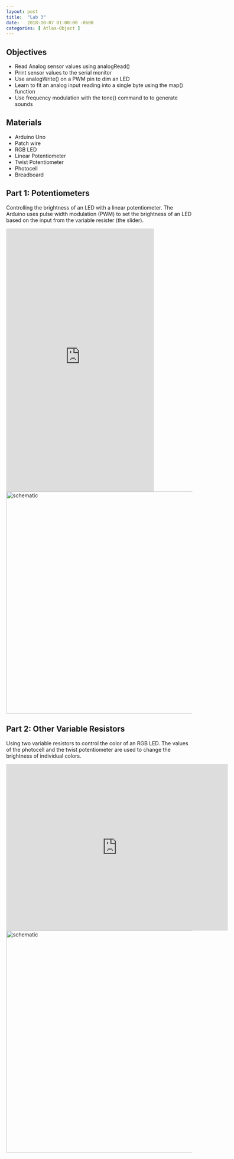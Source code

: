 ```yaml
---
layout: post
title:  "Lab 3"
date:   2018-10-07 01:00:00 -0600
categories: [ Atlas-Object ]
---
```


## Objectives
- Read Analog sensor values using analogRead()
- Print sensor values to the serial monitor
- Use analogWrite() on a PWM pin to dim an LED
- Learn to fit an analog input reading into a single byte using the map() function
- Use frequency modulation with the tone() command to to generate sounds

## Materials
- Arduino Uno
- Patch wire
- RGB LED
- Linear Potentiometer
- Twist Potentiometer
- Photocell
- Breadboard

## Part 1: Potentiometers
Controlling the brightness of an LED with a linear potentiometer. The Arduino uses pulse width modulation (PWM) to set the brightness of an LED based on the input from the variable resister (the slider).
<iframe src="https://player.vimeo.com/video/293853415" width="400" height="711" frameborder="0" webkitallowfullscreen mozallowfullscreen allowfullscreen></iframe>
<img src="{{ site.baseurl }}/assets/image/object-lab-3/lab3-1_bb.png" alt="schematic" style="width: 600px;"/>

## Part 2: Other Variable Resistors
Using two variable resistors to control the color of an RGB LED. The values of the photocell and the twist potentiometer are used to change the brightness of individual colors.
<iframe src="https://player.vimeo.com/video/293854161" width="600" height="450" frameborder="0" webkitallowfullscreen mozallowfullscreen allowfullscreen></iframe>
<img src="{{ site.baseurl }}/assets/image/object-lab-3/lab-3-2_bb.png" alt="schematic" style="width: 600px;"/>